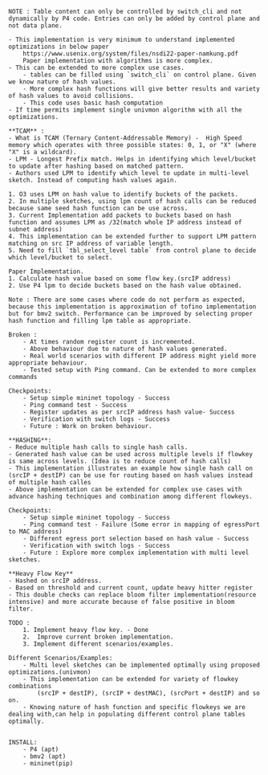     NOTE : Table content can only be controlled by switch_cli and not dynamically by P4 code. Entries can only be added by control plane and not data plane.
    
    - This implementation is very minimum to understand implemented optimizations in below paper
        https://www.usenix.org/system/files/nsdi22-paper-namkung.pdf
        Paper implementation with algorithms is more complex.
    - This can be extended to more complex use cases.
        - tables can be filled using `switch_cli` on control plane. Given we know nature of hash values.
        - More complex hash functions will give better results and variety of hash values to avoid collisions.
        - This code uses basic hash computation
    - If time permits implement single univmon algorithm with all the optimizations.
    
    **TCAM** : 
    - What is TCAM (Ternary Content-Addressable Memory) -  High Speed memory which operates with three possible states: 0, 1, or "X" (where "X" is a wildcard).
    - LPM - Longest Prefix match. Helps in identifying which level/bucket to update after hashing based on matched pattern.
    - Authors used LPM to identify which level to update in multi-level sketch. Instead of computing hash values again.

    1. O3 uses LPM on hash value to identify buckets of the packets.
    2. In multiple sketches, using lpm count of hash calls can be reduced because same seed hash function can be use across.
    3. Current Implementation add packets to buckets based on hash function and assumes LPM as /32(match whole IP address instead of subnet address)
    4. This implementation can be extended further to support LPM pattern matching on src IP address of variable length.
    5. Need to fill `tbl_select_level table` from control plane to decide which level/bucket to select.

    Paper Implementation.
    1. Calculate hash value based on some flow key.(srcIP address)
    2. Use P4 lpm to decide buckets based on the hash value obtained.

    Note : There are some cases where code do not perform as expected, because this implementation is approximation of tofino implementation but for bmv2 switch. Performance can be improved by selecting proper hash function and filling lpm table as appropriate.

    Broken : 
        - At times random register count is incremented.
        - Above behaviour due to nature of hash values generated.
        - Real world scenarios with different IP address might yield more appropriate behaviour.
        - Tested setup with Ping command. Can be extended to more complex commands

    Checkpoints:
        - Setup simple mininet topology - Success
        - Ping command test - Success
        - Register updates as per srcIP address hash value- Success
        - Verification with switch logs - Success
        - Future : Work on broken behaviour.

    **HASHING**:
    - Reduce multiple hash calls to single hash calls.
    - Generated hash value can be used across multiple levels if flowkey is same across levels. (Idea is to reduce count of hash calls)
    - This implementation illustrates an example how single hash call on (srcIP + destIP) can be use for routing based on hash values instead of multiple hash calles
    - Above implementation can be extended for complex use cases with advance hashing techniques and combination among different flowkeys.

    Checkpoints:
        - Setup simple mininet topology - Success
        - Ping command test - Failure (Some error in mapping of egressPort to MAC address)
        - Different egress port selection based on hash value - Success
        - Verification with switch logs - Success
        - Future : Explore more complex implementation with multi level sketches.

    **Heavy Flow Key**
    - Hashed on srcIP address.
    - Based on threshold and current count, update heavy hitter register
    - This double checks can replace bloom filter implementation(resource intensive) and more accurate because of false positive in bloom filter.

    TODO : 
        1. Implement heavy flow key. - Done
        2.  Improve current broken implementation.
        3. Implement different scenarios/examples.
    
    Different Scenarios/Examples:
        - Multi level sketches can be implemented optimally using proposed optimizations.(univmon)
        - This implementation can be extended for variety of flowkey combinations
            (srcIP + destIP), (srcIP + destMAC), (srcPort + destIP) and so on.
        - Knowing nature of hash function and specific flowkeys we are dealing with,can help in populating different control plane tables optimally.


    INSTALL:
        - P4 (apt)
        - bmv2 (apt)
        - mininet(pip)